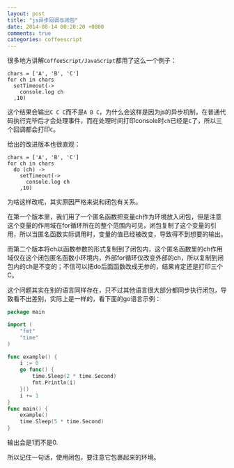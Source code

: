 ```yaml
---
layout: post
title: "js异步回调与闭包"
date: 2014-08-14 00:20:20 +0800
comments: true
categories: coffeescript
---
```


很多地方讲解`CoffeeScript/JavaScript`都用了这么一个例子：

```coffee-script  example.coffee  异步回调中的陷阱
chars = ['A', 'B', 'C']
for ch in chars
  setTimeout(->
    console.log ch
  ,10)
```

<!--more-->

这个结果会输出`C C C`而不是`A B C`，为什么会这样是因为js的异步机制，在普通代码执行完毕后才会处理事件，而在处理时间打印console时`ch`已经是`C`了，所以三个回调都会打印`C`。

给出的改进版本也很直观：

```coffee-script example-v2.coffee 恰当控制闭包环境中的变量
chars = ['A', 'B', 'C']
for ch in chars
  do (ch) ->
    setTimeout(->
      console.log ch
    ,10)
```

为啥这样改呢，其实原因严格来说和闭包有关系。

在第一个版本里，我们用了一个匿名函数把变量ch作为环境放入闭包，但是注意这个变量的作用域在for循环所在的整个范围内可见，闭包复制了这个变量的引用，所以当匿名函数实际调用时，变量的值已经被改变，导致得不到想要的输出。

而第二个版本将ch以函数参数的形式复制到了闭包内，这个匿名函数里的ch作用域仅在这个闭包匿名函数小环境内，外部for循环仅改变外部的ch，所以复制到闭包内的ch是不变的；不信可以把do后面函数改成无参的，结果肯定还是打印三个C。

这个问题其实在别的语言同样存在，只不过其他语言很大部分都同步执行闭包，导致看不出差别，实际上是一样的，看下面的go语言示例：

```go example.go golang的闭包示例
package main

import (
	"fmt"
	"time"
)

func example() {
	i := 0
	go func() {
		time.Sleep(2 * time.Second)
		fmt.Println(i)
	}()
	i += 1
}
func main() {
	example()
	time.Sleep(5 * time.Second)
}
```

输出会是1而不是0.

所以记住一句话，使用闭包，要注意它包裹起来的环境。